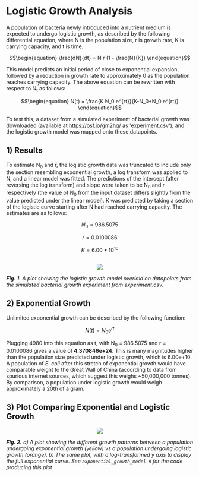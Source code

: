 # Logistic Growth Analysis

A population of bacteria newly introduced into a nutrient medium is expected to undergo logistic growth, as described by the following differential equation, where N is the population size, r is growth rate, K is carrying capacity, and t is time. 

```math
\begin{equation}
\frac{dN}{dt} = N r (1 - \frac{N}{K})
\end{equation}
```

This model predicts an initial period of close to exponential expansion, followed by a reduction in growth rate to approximately 0 as the population reaches carrying capacity. The above equation can be rewritten with respect to N<sub>t</sub> as follows: 

```math
\begin{equation}
N(t) = \frac{K N_0 e^{rt}}{K-N_0+N_0 e^{rt}}
\end{equation}
```

To test this, a dataset from a simulated experiment of bacterial growth was downloaded (available at https://osf.io/gm2hq/ as 'experiment.csv'), and the logistic growth model was mapped onto these datapoints.

## 1) Results

To estimate N<sub>0</sub> and r, the logistic growth data was truncated to include only the section resembling exponential growth, a log transform was applied to N, and a linear model was fitted. The predictions of the intercept (after reversing the log transform) and slope were taken to be N<sub>0</sub> and r respectively (the value of N<sub>0</sub> from the input dataset differs slightly from the value predicted under the linear model). K was predicted by taking a section of the logistic curve starting after N had reached carrying capacity. The estimates are as follows: 

```math
\begin{equation}
N_0 = 986.5075
\end{equation}
```
```math
\begin{equation}
r = 0.0100086
\end{equation}
```
```math
\begin{equation}
K = 6.00*10^{10}
\end{equation}
```
##

<p align="center">
  <img src="https://github.com/user-attachments/assets/8fa1ae80-5716-4262-b6ac-9abc26e3010a">
</p>

***Fig. 1.** A plot showing the logistic growth model overlaid on datapoints from the simulated bacterial growth experiment from experiment.csv.*

## 2) Exponential Growth

Unlimited exponential growth can be described by the following function: 

```math
\begin{equation}
N(t) = N_0 e^{rt}
\end{equation}
```

Plugging 4980 into this equation as t, with N<sub>0</sub> = 986.5075 and r = 0.0100086 gives a value of **4.370846e+24**. This is many magnitudes higher than the population size predicted under logistic growth, which is 6.00e+10. A population of *E. coli* after this stretch of exponential growth would have comparable weight to the Great Wall of China (according to data from spurious internet sources, which suggest this weighs ~50,000,000 tonnes). By comparison, a population under logistic growth would weigh approximately a 20th of a gram. 

## 3) Plot Comparing Exponential and Logistic Growth

<p align="center">
  <img src="https://github.com/user-attachments/assets/aac55a66-4153-4399-b55a-3e6f25ebf00b">
</p>


***Fig. 2.** a) A plot showing the different growth patterns between a population undergoing exponential growth (yellow) vs a population undergoing logistic growth (orange). b) The same plot, with a log-transformed y axis to display the full exponential curve. See `exponential_growth_model.R` for the code producing this plot*














